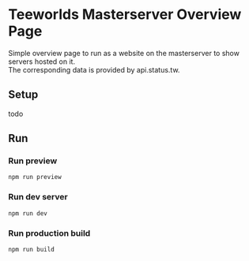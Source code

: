 # Teeworlds Masterserver Overview Page

Simple overview page to run as a website on the masterserver to show servers hosted on it.  
The corresponding data is provided by api.status.tw.

## Setup
todo

## Run
### Run preview
```
npm run preview
```

### Run dev server
```
npm run dev
```

### Run production build
```
npm run build
```

